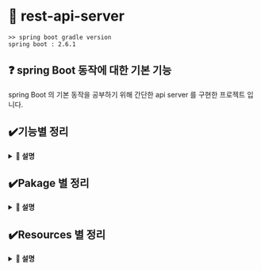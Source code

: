 # 📃 rest-api-server
```
>> spring boot gradle version
spring boot : 2.6.1
```
## ❓ spring Boot 동작에 대한 기본 기능
spring Boot 의 기본 동작을 공부하기 위해 간단한 api server 를 구현한 프로젝트 입니다.

## ✔️기능별 정리
<details close>
<summary markdown="span"><b> 📌 설명</b></summary>
<div markdown="1">

### 1. vault
- `/api/v1/vault` 요청 시 vault 서버에 있는 계정 정보를 전달한다.

</div>
</details>


## ✔️Pakage 별 정리
<details close>
<summary markdown="span"><b> 📌 설명</b></summary>
<div markdown="1">

### 1. utils
- 기본 기능을 제공하는 부속 기능 및 유틸 모음

### 2. configuration
- Spring 설정이 있는 pkg

### 3. controller
- 요청을 전담하는 컨트롤러 모음

### 4. maria
#### 4-1. mapper
- Mybatis 매핑 xml에 기재된 sql를 호출하기 위한 인터페이스 모음
#### 4-2. vo
- DB에서 조회한 정보등이 있는 vo 모음

### 5. service
- 비즈니스 로직 수행 서비스 모음

### 6. global
- Instance 및 Object 모음

</div>
</details>

## ✔️Resources 별 정리
<details close>
<summary markdown="span"><b> 📌 설명</b></summary>
<div markdown="1">

### 1. query
- mapper 에서 사용할 sql 모음

### 2. static
- content 파일 모음 (css, js)

### 3. templates
- thymeleaf 파일 모음

</div>
</details>
